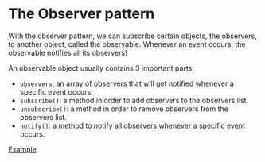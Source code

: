 # The Observer pattern

With the observer pattern, we can subscribe certain objects, the observers, to another object, called the observable. Whenever an event occurs, the observable notifies all its observers!

An observable object usually contains 3 important parts:

* `observers`: an array of observers that will get notified whenever a specific event occurs.
* `subscribe()`: a method in order to add observers to the observers list.
* `unsubscribe()`: a method in order to remove observers from the observers list.
* `notify()`: a method to notify all observers whenever a specific event occurs.

[Example](./observer.ts)
